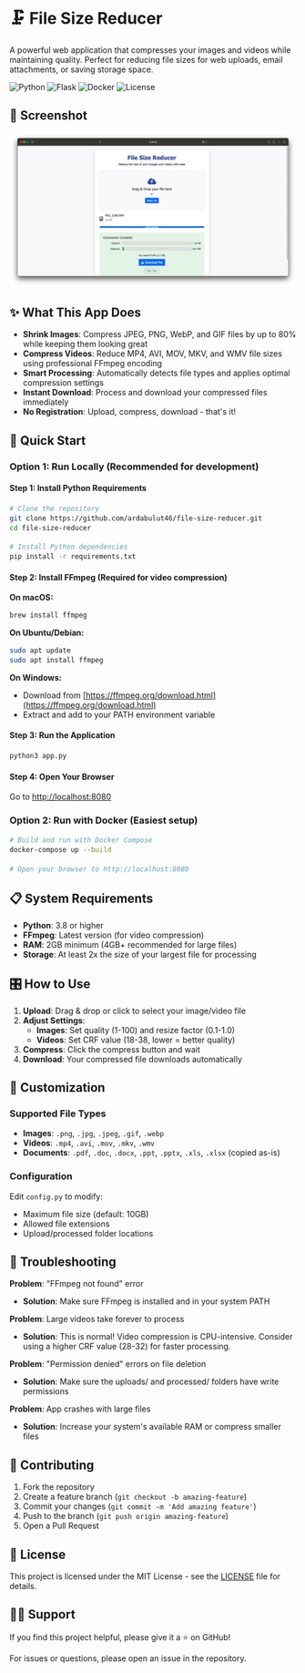 # 🗜️ File Size Reducer

A powerful web application that compresses your images and videos while maintaining quality. Perfect for reducing file sizes for web uploads, email attachments, or saving storage space.

![Python](https://img.shields.io/badge/Python-3.8+-blue?logo=python&logoColor=white)
![Flask](https://img.shields.io/badge/Flask-Latest-green?logo=flask&logoColor=white)
![Docker](https://img.shields.io/badge/Docker-Ready-blue?logo=docker&logoColor=white)
![License](https://img.shields.io/badge/License-MIT-yellow)

## 📱 Screenshot

![File Size Reducer App](docs/screenshots/app-demo.png)

## ✨ What This App Does

- **Shrink Images**: Compress JPEG, PNG, WebP, and GIF files by up to 80% while keeping them looking great
- **Compress Videos**: Reduce MP4, AVI, MOV, MKV, and WMV file sizes using professional FFmpeg encoding
- **Smart Processing**: Automatically detects file types and applies optimal compression settings
- **Instant Download**: Process and download your compressed files immediately
- **No Registration**: Upload, compress, download - that's it!

## 🚀 Quick Start

### Option 1: Run Locally (Recommended for development)

#### Step 1: Install Python Requirements
```bash
# Clone the repository
git clone https://github.com/ardabulut46/file-size-reducer.git
cd file-size-reducer

# Install Python dependencies
pip install -r requirements.txt
```

#### Step 2: Install FFmpeg (Required for video compression)
**On macOS:**
```bash
brew install ffmpeg
```

**On Ubuntu/Debian:**
```bash
sudo apt update
sudo apt install ffmpeg
```

**On Windows:**
- Download from [https://ffmpeg.org/download.html](https://ffmpeg.org/download.html)
- Extract and add to your PATH environment variable

#### Step 3: Run the Application
```bash
python3 app.py
```

#### Step 4: Open Your Browser
Go to [http://localhost:8080](http://localhost:8080)

### Option 2: Run with Docker (Easiest setup)

```bash
# Build and run with Docker Compose
docker-compose up --build

# Open your browser to http://localhost:8080
```

## 📋 System Requirements

- **Python**: 3.8 or higher
- **FFmpeg**: Latest version (for video compression)
- **RAM**: 2GB minimum (4GB+ recommended for large files)
- **Storage**: At least 2x the size of your largest file for processing

## 🎛️ How to Use

1. **Upload**: Drag & drop or click to select your image/video file
2. **Adjust Settings**: 
   - **Images**: Set quality (1-100) and resize factor (0.1-1.0)
   - **Videos**: Set CRF value (18-38, lower = better quality)
3. **Compress**: Click the compress button and wait
4. **Download**: Your compressed file downloads automatically

## 🔧 Customization

### Supported File Types
- **Images**: `.png`, `.jpg`, `.jpeg`, `.gif`, `.webp`
- **Videos**: `.mp4`, `.avi`, `.mov`, `.mkv`, `.wmv`  
- **Documents**: `.pdf`, `.doc`, `.docx`, `.ppt`, `.pptx`, `.xls`, `.xlsx` (copied as-is)

### Configuration
Edit `config.py` to modify:
- Maximum file size (default: 10GB)
- Allowed file extensions
- Upload/processed folder locations

## 🐛 Troubleshooting

**Problem**: "FFmpeg not found" error
- **Solution**: Make sure FFmpeg is installed and in your system PATH

**Problem**: Large videos take forever to process
- **Solution**: This is normal! Video compression is CPU-intensive. Consider using a higher CRF value (28-32) for faster processing.

**Problem**: "Permission denied" errors on file deletion
- **Solution**: Make sure the uploads/ and processed/ folders have write permissions

**Problem**: App crashes with large files
- **Solution**: Increase your system's available RAM or compress smaller files

## 🤝 Contributing

1. Fork the repository
2. Create a feature branch (`git checkout -b amazing-feature`)
3. Commit your changes (`git commit -m 'Add amazing feature'`)
4. Push to the branch (`git push origin amazing-feature`)
5. Open a Pull Request

## 📄 License

This project is licensed under the MIT License - see the [LICENSE](LICENSE) file for details.

## 🙋‍♂️ Support

If you find this project helpful, please give it a ⭐ on GitHub!

For issues or questions, please open an issue in the repository.